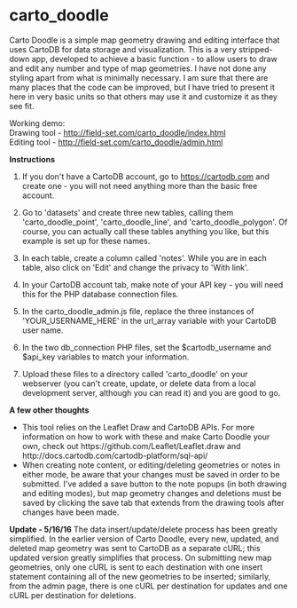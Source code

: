 # carto_doodle
Carto Doodle is a simple map geometry drawing and editing interface that uses CartoDB for data storage and visualization.  This is a very stripped-down app, developed to achieve a basic function - to allow users to draw and edit any number and type of map geometries.  I have not done any styling apart from what is minimally necessary.  I am sure that there are many places that the code can be improved, but I have tried to present it here in very basic units so that others may use it and customize it as they see fit.

Working demo:</br>
Drawing tool - http://field-set.com/carto_doodle/index.html</br>
Editing tool - http://field-set.com/carto_doodle/admin.html

<strong>Instructions</strong></p>
1. If you don't have a CartoDB account, go to https://cartodb.com and create one - you will not need anything more than the basic free account.</p>
2. Go to 'datasets' and create three new tables, calling them 'carto_doodle_point', 'carto_doodle_line', and 'carto_doodle_polygon'. Of course, you can actually call these tables anything you like, but this example is set up for these names.</p>
3. In each table, create a column called 'notes'. While you are in each table, also click on 'Edit' and change the privacy to 'With link'.</p>
4. In your CartoDB account tab, make note of your API key - you will need this for the PHP database connection files.</p>
5. In the carto_doodle_admin.js file, replace the three instances of 'YOUR_USERNAME_HERE' in the url_array variable with your CartoDB user name.</p>
6. In the two db_connection PHP files, set the $cartodb_username and $api_key variables to match your information.</p>
7. Upload these files to a directory called 'carto_doodle' on your webserver (you can't create, update, or delete data from a local development server, although you can read it) and you are good to go.</p>

<strong>A few other thoughts</strong>
<ul>
<li>This tool relies on the Leaflet Draw and CartoDB APIs. For more information on how to work with these and make Carto Doodle your own, check out https://github.com/Leaflet/Leaflet.draw and http://docs.cartodb.com/cartodb-platform/sql-api/</li>
<li>When creating note content, or editing/deleting geometries or notes in either mode, be aware that your changes must be saved in order to be submitted. I've added a save button to the note popups (in both drawing and editing modes), but map geometry changes and deletions must be saved by clicking the save tab that extends from the drawing tools after changes have been made.</li>
</ul></p>

<strong>Update - 5/16/16</strong>
The data insert/update/delete process has been greatly simplified. In the earlier version of Carto Doodle, every new, updated, and deleted map geometry was sent to CartoDB as a separate cURL; this updated version greatly simplifies that process. On submitting new map geometries, only one cURL is sent to each destination with one insert statement containing all of the new geometries to be inserted; similarly, from the admin page, there is one cURL per destination for updates and one cURL per destination for deletions.